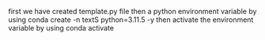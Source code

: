 first we have created template.py file
then a python environment variable by using conda create -n textS python=3.11.5 -y
then activate the environment variable by using conda activate